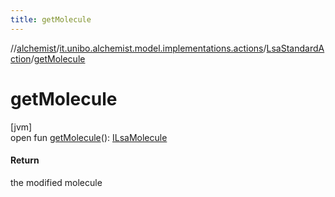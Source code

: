 ```yaml
---
title: getMolecule
---
```

//[alchemist](../../../index.html)/[it.unibo.alchemist.model.implementations.actions](../index.html)/[LsaStandardAction](index.html)/[getMolecule](get-molecule.html)



# getMolecule



[jvm]\
open fun [getMolecule](get-molecule.html)(): [ILsaMolecule](../../it.unibo.alchemist.model.interfaces/-i-lsa-molecule/index.html)



#### Return



the modified molecule





